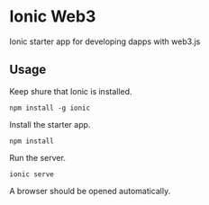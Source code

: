 # Ionic Web3

Ionic starter app for developing dapps with web3.js

## Usage

Keep shure that Ionic is installed.

```
npm install -g ionic
```

Install the starter app.

```
npm install
```

Run the server.

```
ionic serve
```

A browser should be opened automatically.
